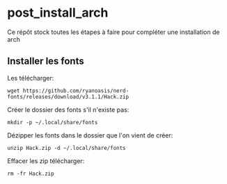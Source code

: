 # post_install_arch
Ce répôt stock toutes les étapes à faire pour compléter une installation de arch

## Installer les fonts
Les télécharger:

```
wget https://github.com/ryanoasis/nerd-fonts/releases/download/v3.1.1/Hack.zip
```

Créer le dossier des fonts s'il n'existe pas:
```
mkdir -p ~/.local/share/fonts
```

Dézipper les fonts dans le dossier que l'on vient de créer:
```
unzip Hack.zip -d ~/.local/share/fonts
```

Effacer les zip télécharger:
```
rm -fr Hack.zip
```
